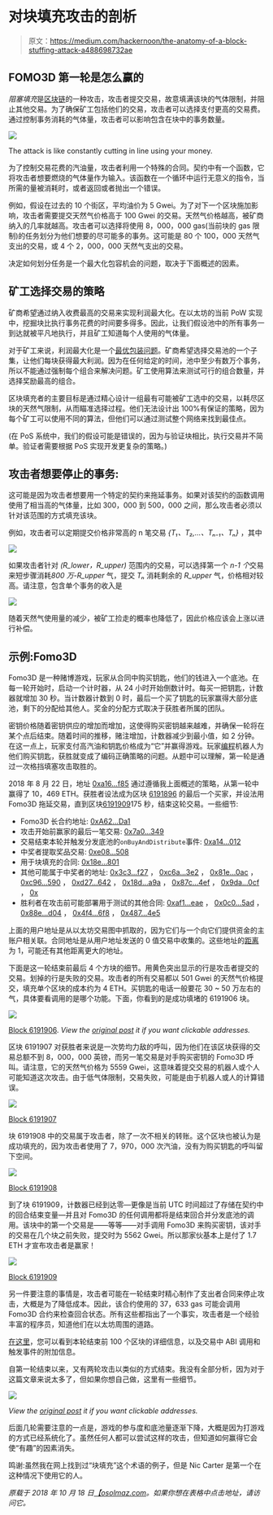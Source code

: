 # 对块填充攻击的剖析

> 原文：<https://medium.com/hackernoon/the-anatomy-of-a-block-stuffing-attack-a488698732ae>

## FOMO3D 第一轮是怎么赢的

*阻塞填充*是[区块链](https://hackernoon.com/tagged/blockchains)的一种攻击，攻击者提交交易，故意填满该块的气体限制，并阻止其他交易。为了确保矿工包括他们的交易，攻击者可以选择支付更高的交易费。通过控制事务消耗的气体量，攻击者可以影响包含在块中的事务数量。

![](img/4b5af61ab13d5aa138ce271a53631dea.png)

The attack is like constantly cutting in line using your money.

为了控制交易花费的汽油量，攻击者利用一个特殊的合同。契约中有一个函数，它将攻击者想要燃烧的气体量作为输入。该函数在一个循环中运行无意义的指令，当所需的量被消耗时，或者返回或者抛出一个错误。

例如，假设在过去的 10 个街区，平均油价为 5 Gwei。为了对下一个区块施加影响，攻击者需要提交天然气价格高于 100 Gwei 的交易。天然气价格越高，被矿商纳入的几率就越高。攻击者可以选择将使用 8，000，000 gas(当前块的 gas 限制)的任务划分为他们想要的尽可能多的事务。这可能是 80 个 100，000 天然气支出的交易，或 4 个 2，000，000 天然气支出的交易。

决定如何划分任务是一个最大化包容机会的问题，取决于下面概述的因素。

## 矿工选择交易的策略

矿商希望通过纳入收费最高的交易来实现利润最大化。在以太坊的当前 PoW 实现中，挖掘块比执行事务花费的时间要多得多。因此，让我们假设池中的所有事务一到达就被平凡地执行，并且矿工知道每个人使用的气体量。

对于矿工来说，利润最大化是一个[最优包装问题](https://en.wikipedia.org/wiki/Packing_problems)。矿商希望选择交易池的一个子集，让他们每块获得最大利润。因为在任何给定的时间，池中至少有数万个事务，所以不能通过强制每个组合来解决问题。矿工使用算法来测试可行的组合数量，并选择奖励最高的组合。

区块填充者的主要目标是通过精心设计一组最有可能被矿工选中的交易，以耗尽区块的天然气限制，从而瞄准选择过程。他们无法设计出 100%有保证的策略，因为每个矿工可以使用不同的算法，但他们可以通过测试整个网络来找到最佳点。

(在 PoS 系统中，我们的假设可能是错误的，因为与验证块相比，执行交易并不简单。验证者需要根据 PoS 实现开发更复杂的策略。)

## 攻击者想要停止的事务:

这可能是因为攻击者想要用一个特定的契约来拖延事务。如果对该契约的函数调用使用了相当高的气体量，比如 300，000 到 500，000 之间，那么攻击者必须以针对该范围的方式填充该块。

例如，攻击者可以定期提交价格非常高的 n 笔交易 *{T₁、T₂,…、Tₙ₋₁、Tₙ}* ，其中

![](img/424f216438e3ad185b0cc498ec48e576.png)

如果攻击者针对 *(R_lower，R_upper)* 范围内的交易，可以选择第一个 *n-1 个*交易来短步骤消耗*800 万-R_upper* 气，提交 *Tₙ* 消耗剩余的 *R_upper* 气，价格相对较高。请注意，包含单个事务的收入是

![](img/103bbda49c3532d28197ac841d7ea139.png)

随着天然气使用量的减少，被矿工捡走的概率也降低了，因此价格应该会上涨以进行补偿。

## 示例:Fomo3D

Fomo3D 是一种赌博游戏，玩家从合同中购买钥匙，他们的钱进入一个底池。在每一轮开始时，启动一个计时器，从 24 小时开始倒数计时。每买一把钥匙，计数器就增加 30 秒。当计数器计数到 0 时，最后一个买了钥匙的玩家赢得大部分底池，剩下的分配给其他人。奖金的分配方式取决于获胜者所属的团队。

密钥价格随着密钥供应的增加而增加，这使得购买密钥越来越难，并确保一轮将在某个点后结束。随着时间的推移，赌注增加，计数器减少到最小值，如 2 分钟。在这一点上，玩家支付高汽油和钥匙价格成为“它”并赢得游戏。玩家[编程](https://hackernoon.com/tagged/program)机器人为他们购买钥匙，获胜就变成了编码正确策略的问题。从题中可以理解，第一轮是通过一次格挡填塞攻击取胜的。

2018 年 8 月 22 日，地址 [0xa16…f85](https://etherscan.io/address/0xa169df5ed3363cfc4c92ac96c6c5f2a42fccbf85) 通过遵循我上面概述的策略，从第一轮中赢得了 10，469 ETH。获胜者设法成为区块 [6191896](https://etherscan.io/block/6191896) 的最后一个买家，并设法用 Fomo3D 拖延交易，直到区块[6191909](https://etherscan.io/block/6191909)175 秒，结束这轮交易。一些细节:

*   Fomo3D 长合约地址: [0xA62…Da1](https://etherscan.io/address/0xA62142888ABa8370742bE823c1782D17A0389Da1)
*   攻击开始前赢家的最后一笔交易: [0x7a0…349](https://etherscan.io/tx/0x7a06d9f11e650fbb2061b320442e26b4a704e1277547e943d73e5b67eb49c349)
*   交易结束本轮并触发分发底池的`onBuyAndDistribute`事件: [0xa14…012](https://etherscan.io/tx/0xa143a1ee36e1065c3388440ef7e7b38ed41925ca4799c8a4d429fa3ee1966012)
*   中奖者提取奖品交易: [0xe08…508](https://etherscan.io/tx/0xe08a519c03cb0aed0e04b33104112d65fa1d3a48cd3aeab65f047b2abce9d508)
*   用于块填充的合同: [0x18e…801](https://etherscan.io/address/0x18e1b664c6a2e88b93c1b71f61cbf76a726b7801)
*   其他可能属于中奖者的地址: [0x3c3…f27](https://etherscan.io/address/0x3c316def240b1c5ab5e0be027cb91e8ae850ff27) ， [0xc6a…3e2](https://etherscan.io/address/0xc6a4f7f08300a614756f20d823f08417f3ba43e2) ， [0x81e…0ac](https://etherscan.io/address/0x81eff1f7a6bf826d550e9503f31e4f2d1973a0ac) ， [0xc96…590](https://etherscan.io/address/0xc96b8de929aea89eb242ed50412da0e4a6e7e590) ， [0xd27…642](https://etherscan.io/address/0xd27d2afdd35650629c63d4d702eb5f5d2d893642) ， [0x18d…a9a](https://etherscan.io/address/0x18da94903de79c18eb0f4f6e6327a4266ef60a9a) ， [0x87c…4ef](https://etherscan.io/address/0x87c7babe2a9bf81c622a346ffbe57671545854ef) ， [0x9da…0cf](https://etherscan.io/address/0x9dab207b6c366bb7e1a5d930b865ebda410af0cf) ， [0x](https://etherscan.io/address/0x7ddae8209776f2c0c94840e3e11c9f3862e2fc4c)
*   胜利者在攻击前可能部署用于测试的其他合同: [0xaf1…eae](https://etherscan.io/address/0xaf1fca749a6625801bb28c93eee763ec346a4eae) ， [0x0c0…5ad](https://etherscan.io/address/0x0c0cee774f02b2f05ad230f1292d8846070255ad) ， [0x88e…d04](https://etherscan.io/address/0x88ef961497f8205d36a53c2e81574fbeae15ed04) ， [0x4f4…6f8](https://etherscan.io/address/0x4f427bc21334102943c082ace86b5f3974ab76f8) ， [0x487…4e5](https://etherscan.io/address/0x4870580c874e13b050109c5111e30b06cdc864e5)

上面的用户地址是从以太坊交易图中抓取的，因为它们与一个向它们提供资金的主账户相关联。合同地址是从用户地址发送的 0 值交易中收集的。这些地址的[距离](https://en.wikipedia.org/wiki/Distance_(graph_theory))为 1，可能还有其他距离更大的地址。

下面是这一轮结束前最后 4 个方块的细节。用黄色突出显示的行是攻击者提交的交易。划掉的行是失败的交易。攻击者的所有交易都以 501 Gwei 的天然气价格提交，填充单个区块的成本约为 4 ETH。买钥匙的电话一般要花 30 ~ 50 万左右的气，具体要看调用的是哪个功能。下面，你看到的是成功填堵的 6191906 块。

![](img/591e99dc4f7aa5c3e893e65814f2d6c2.png)

[Block 6191906](https://etherscan.io/block/6191906). *View the* [*original post*](https://osolmaz.com/2018/10/18/anatomy-block-stuffing/) *it if you want clickable addresses.*

区块 6191907 对获胜者来说是一次势均力敌的呼叫，因为他们在该区块获得的交易总额不到 8，000，000 英镑，而另一笔交易是对手购买密钥的 Fomo3D 呼叫。请注意，它的天然气价格为 5559 Gwei，这意味着提交交易的机器人或个人可能知道这次攻击。由于低气体限制，交易失败，可能是由于机器人或人的计算错误。

![](img/8c237b80b7971ec0808177a1ea70e76d.png)

[Block 6191907](https://etherscan.io/block/6191907)

块 6191908 中的交易属于攻击者，除了一次不相关的转账。这个区块也被认为是成功填充的，因为攻击者使用了 7，970，000 次汽油，没有为购买钥匙的呼叫留下空间。

![](img/0c40db6a68c2165de9753722c4717e53.png)

[Block 6191908](https://etherscan.io/block/6191908)

到了块 6191909，计数器已经到达零—更像是当前 UTC 时间超过了存储在契约中的回合结束变量—并且对 Fomo3D 的任何调用都将是结束回合并分发底池的调用。该块中的第一个交易是——等等——对手调用 Fomo3D 来购买密钥，该对手的交易在几个块之前失败，提交时为 5562 Gwei。所以那家伙基本上是付了 1.7 ETH 才宣布攻击者是赢家！

![](img/2a361b48ef19b1464f791a5c031d3f93.png)

[Block 6191909](https://etherscan.io/block/6191909)

另一件要注意的事情是，攻击者可能在一轮结束时精心制作了支出者合同来停止攻击，大概是为了降低成本。因此，该合约使用的 37，633 gas 可能会调用 Fomo3D 合约来检查回合状态。所有这些都指出了一个事实，攻击者是一个经验丰富的程序员，知道他们在以太坊周围的道路。

[在这里](https://osolmaz.com/assets/fomo3d_round1_tx_details.html)，您可以看到本轮结束前 100 个区块的详细信息，以及交易中 ABI 调用和触发事件的附加信息。

自第一轮结束以来，又有两轮攻击以类似的方式结束。我没有全部分析，因为对于这篇文章来说太多了，但如果你想自己做，这里有一些细节。

![](img/6a64ecd77cd1b1ee45a3247055297a61.png)

*View the* [*original post*](https://osolmaz.com/2018/10/18/anatomy-block-stuffing/) *it if you want clickable addresses.*

后面几轮需要注意的一点是，游戏的参与度和底池量逐渐下降，大概是因为打游戏的方式已经系统化了。虽然任何人都可以尝试这样的攻击，但知道如何赢得它会使“有趣”的因素消失。

鸣谢:虽然我在网上找到过“块填充”这个术语的例子，但是 Nic Carter 是第一个在这种情况下使用它的人。

*原载于 2018 年 10 月 18 日*[*【osolmaz.com*](https://osolmaz.com/2018/10/18/anatomy-block-stuffing/)*。如果你想在表格中点击地址，请访问它。*